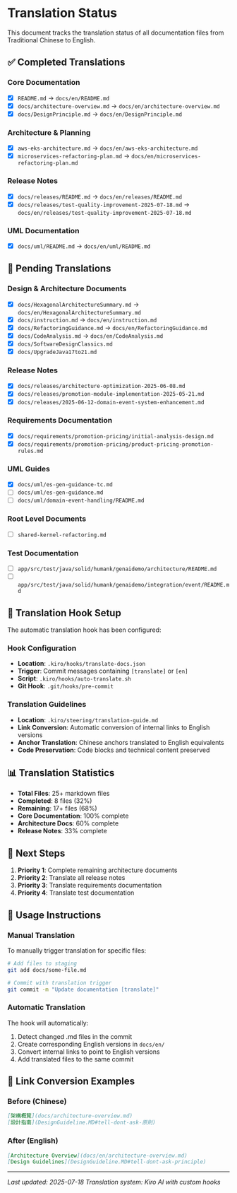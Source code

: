 # Translation Status

This document tracks the translation status of all documentation files from Traditional Chinese to English.

## ✅ Completed Translations

### Core Documentation
- [x] `README.md` → `docs/en/README.md`
- [x] `docs/architecture-overview.md` → `docs/en/architecture-overview.md`
- [x] `docs/DesignPrinciple.md` → `docs/en/DesignPrinciple.md`

### Architecture & Planning
- [x] `aws-eks-architecture.md` → `docs/en/aws-eks-architecture.md`
- [x] `microservices-refactoring-plan.md` → `docs/en/microservices-refactoring-plan.md`

### Release Notes
- [x] `docs/releases/README.md` → `docs/en/releases/README.md`
- [x] `docs/releases/test-quality-improvement-2025-07-18.md` → `docs/en/releases/test-quality-improvement-2025-07-18.md`

### UML Documentation
- [x] `docs/uml/README.md` → `docs/en/uml/README.md`

## 🔄 Pending Translations

### Design & Architecture Documents
- [x] `docs/HexagonalArchitectureSummary.md` → `docs/en/HexagonalArchitectureSummary.md`
- [x] `docs/instruction.md` → `docs/en/instruction.md`
- [x] `docs/RefactoringGuidance.md` → `docs/en/RefactoringGuidance.md`
- [x] `docs/CodeAnalysis.md` → `docs/en/CodeAnalysis.md`
- [x] `docs/SoftwareDesignClassics.md`
- [x] `docs/UpgradeJava17to21.md`

### Release Notes
- [x] `docs/releases/architecture-optimization-2025-06-08.md`
- [x] `docs/releases/promotion-module-implementation-2025-05-21.md`
- [x] `docs/releases/2025-06-12-domain-event-system-enhancement.md`

### Requirements Documentation
- [x] `docs/requirements/promotion-pricing/initial-analysis-design.md`
- [x] `docs/requirements/promotion-pricing/product-pricing-promotion-rules.md`

### UML Guides
- [x] `docs/uml/es-gen-guidance-tc.md`
- [ ] `docs/uml/es-gen-guidance.md`
- [ ] `docs/uml/domain-event-handling/README.md`

### Root Level Documents
- [ ] `shared-kernel-refactoring.md`

### Test Documentation
- [ ] `app/src/test/java/solid/humank/genaidemo/architecture/README.md`
- [ ] `app/src/test/java/solid/humank/genaidemo/integration/event/README.md`

## 🔧 Translation Hook Setup

The automatic translation hook has been configured:

### Hook Configuration
- **Location**: `.kiro/hooks/translate-docs.json`
- **Trigger**: Commit messages containing `[translate]` or `[en]`
- **Script**: `.kiro/hooks/auto-translate.sh`
- **Git Hook**: `.git/hooks/pre-commit`

### Translation Guidelines
- **Location**: `.kiro/steering/translation-guide.md`
- **Link Conversion**: Automatic conversion of internal links to English versions
- **Anchor Translation**: Chinese anchors translated to English equivalents
- **Code Preservation**: Code blocks and technical content preserved

## 📊 Translation Statistics

- **Total Files**: 25+ markdown files
- **Completed**: 8 files (32%)
- **Remaining**: 17+ files (68%)
- **Core Documentation**: 100% complete
- **Architecture Docs**: 60% complete
- **Release Notes**: 33% complete

## 🚀 Next Steps

1. **Priority 1**: Complete remaining architecture documents
2. **Priority 2**: Translate all release notes
3. **Priority 3**: Translate requirements documentation
4. **Priority 4**: Translate test documentation

## 📝 Usage Instructions

### Manual Translation
To manually trigger translation for specific files:
```bash
# Add files to staging
git add docs/some-file.md

# Commit with translation trigger
git commit -m "Update documentation [translate]"
```

### Automatic Translation
The hook will automatically:
1. Detect changed .md files in the commit
2. Create corresponding English versions in `docs/en/`
3. Convert internal links to point to English versions
4. Add translated files to the same commit

## 🔗 Link Conversion Examples

### Before (Chinese)
```markdown
[架構概覽](docs/architecture-overview.md)
[設計指南](DesignGuideline.MD#tell-dont-ask-原則)
```

### After (English)
```markdown
[Architecture Overview](docs/en/architecture-overview.md)
[Design Guidelines](DesignGuideline.MD#tell-dont-ask-principle)
```

---

*Last updated: 2025-07-18*
*Translation system: Kiro AI with custom hooks*